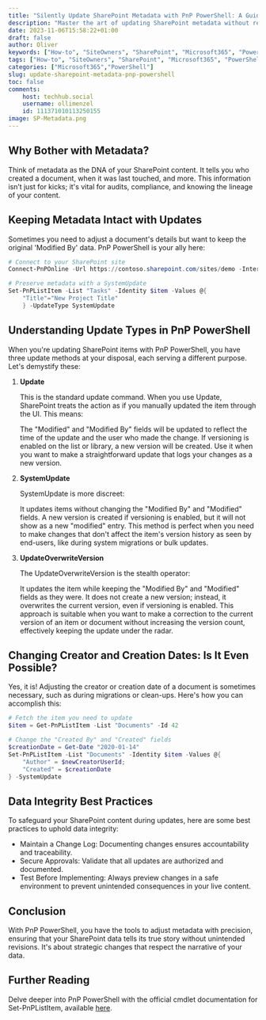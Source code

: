 ```yaml
---
title: "Silently Update SharePoint Metadata with PnP PowerShell: A Guide for Admins"
description: "Master the art of updating SharePoint metadata without rewriting the file history using PnP PowerShell. This guide offers a seamless approach to preserving metadata integrity, tailored for administrators and IT professionals."
date: 2023-11-06T15:58:22+01:00
draft: false
author: Oliver
keywords: ["How-to", "SiteOwners", "SharePoint", "Microsoft365", "PowerShell", "PnP", "Update SharePoint Metadata", "PnP PowerShell Metadata", "SystemUpdate SharePoint", "SharePoint Data Integrity"]
tags: ["How-to", "SiteOwners", "SharePoint", "Microsoft365", "PowerShell", "PnP", "Metadata"]
categories: ["Microsoft365","PowerShell"]
slug: update-sharepoint-metadata-pnp-powershell
toc: false
comments:
    host: techhub.social
    username: ollimenzel
    id: 111371010113250155
image: SP-Metadata.png
---
```

## Why Bother with Metadata?

Think of metadata as the DNA of your SharePoint content. It tells you who created a document, when it was last touched, and more. This information isn’t just for kicks; it's vital for audits, compliance, and knowing the lineage of your content.

## Keeping Metadata Intact with Updates

Sometimes you need to adjust a document's details but want to keep the original 'Modified By' data. PnP PowerShell is your ally here:

```powershell
# Connect to your SharePoint site
Connect-PnPOnline -Url https://contoso.sharepoint.com/sites/demo -Interactive

# Preserve metadata with a SystemUpdate
Set-PnPListItem -List "Tasks" -Identity $item -Values @{
    "Title"="New Project Title"
    } -UpdateType SystemUpdate
```
## Understanding Update Types in PnP PowerShell
When you're updating SharePoint items with PnP PowerShell, you have three update methods at your disposal, each serving a different purpose. Let's demystify these:
1. **Update**
    
    This is the standard update command. When you use Update, SharePoint treats the action as if you manually updated the item through the UI. This means:
    
    The "Modified" and "Modified By" fields will be updated to reflect the time of the update and the user who made the change.
    If versioning is enabled on the list or library, a new version will be created.
    Use it when you want to make a straightforward update that logs your changes as a new version.
1. **SystemUpdate**
    
    SystemUpdate is more discreet:

    It updates items without changing the "Modified By" and "Modified" fields.
    A new version is created if versioning is enabled, but it will not show as a new "modified" entry.
    This method is perfect when you need to make changes that don't affect the item's version history as seen by end-users, like during system migrations or bulk updates.
1. **UpdateOverwriteVersion**
    
    The UpdateOverwriteVersion is the stealth operator:

    It updates the item while keeping the "Modified By" and "Modified" fields as they were.
    It does not create a new version; instead, it overwrites the current version, even if versioning is enabled.
    This approach is suitable when you want to make a correction to the current version of an item or document without increasing the version count, effectively keeping the update under the radar.

## Changing Creator and Creation Dates: Is It Even Possible?

Yes, it is! Adjusting the creator or creation date of a document is sometimes necessary, such as during migrations or clean-ups. Here's how you can accomplish this:

```powershell
# Fetch the item you need to update
$item = Get-PnPListItem -List "Documents" -Id 42

# Change the "Created By" and "Created" fields
$creationDate = Get-Date "2020-01-14"
Set-PnPListItem -List "Documents" -Identity $item -Values @{
    "Author" = $newCreatorUserId;
    "Created" = $creationDate
} -SystemUpdate
```

## Data Integrity Best Practices

To safeguard your SharePoint content during updates, here are some best practices to uphold data integrity:

- Maintain a Change Log: Documenting changes ensures accountability and traceability.
- Secure Approvals: Validate that all updates are authorized and documented.
- Test Before Implementing: Always preview changes in a safe environment to prevent unintended consequences in your live content.

## Conclusion
With PnP PowerShell, you have the tools to adjust metadata with precision, ensuring that your SharePoint data tells its true story without unintended revisions. It's about strategic changes that respect the narrative of your data.

## Further Reading
Delve deeper into PnP PowerShell with the official cmdlet documentation for Set-PnPListItem, available [here](https://pnp.github.io/powershell/cmdlets/Set-PnPListItem.html).
